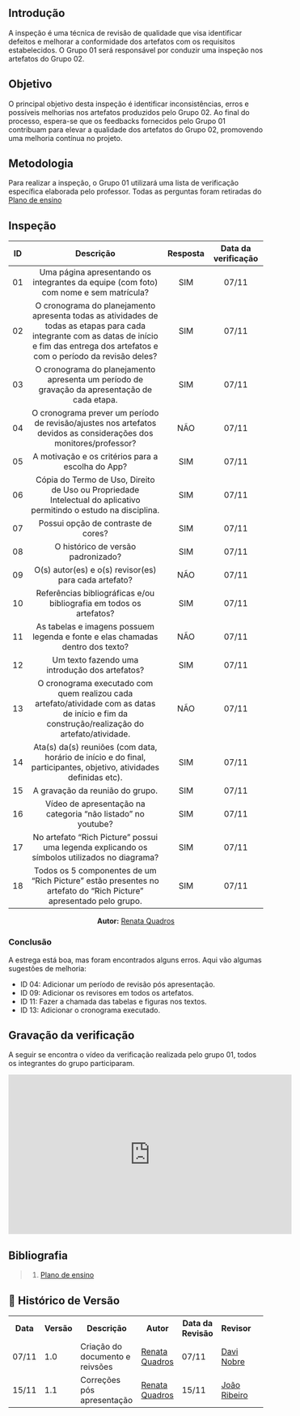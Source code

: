 ## Introdução 
A inspeção é uma técnica de revisão de qualidade que visa identificar defeitos e melhorar a conformidade dos artefatos com os requisitos estabelecidos. O Grupo 01 será responsável por conduzir uma inspeção nos artefatos do Grupo 02. 

## Objetivo
O principal objetivo desta inspeção é identificar inconsistências, erros e possíveis melhorias nos artefatos produzidos pelo Grupo 02. Ao final do processo, espera-se que os feedbacks fornecidos pelo Grupo 01 contribuam para elevar a qualidade dos artefatos do Grupo 02, promovendo uma melhoria contínua no projeto.

## Metodologia
Para realizar a inspeção, o Grupo 01 utilizará uma lista de verificação específica elaborada pelo professor. Todas as perguntas foram retiradas do  [Plano de ensino](https://aprender3.unb.br/pluginfile.php/2972367/mod_resource/content/52/Plano_de_Ensino%20RE%20022024%20Turma%2002%20v1.pdf)

## Inspeção

| ID | Descrição | Resposta | Data da verificação |
| :------: | :-------------: | :---------------: | :--------------: |
| 01 | Uma página apresentando os integrantes da equipe (com foto) com nome e sem matrícula? | SIM | 07/11 |
| 02 | O cronograma do planejamento apresenta todas as atividades de todas as etapas para cada integrante com as datas de início e fim das entrega dos artefatos e com o período da revisão deles? | SIM |07/11 |
| 03 | O cronograma do planejamento apresenta um período de gravação da apresentação de cada etapa. | SIM |07/11 |
| 04 | O cronograma prever um período de revisão/ajustes nos artefatos devidos as considerações dos monitores/professor? | NÃO |07/11 |
| 05 | A motivação e os critérios para a escolha do App? | SIM |07/11 |
| 06 | Cópia do Termo de Uso, Direito de Uso ou Propriedade Intelectual do aplicativo permitindo o estudo na disciplina. | SIM |07/11 |
| 07 | Possui opção de contraste de cores? | SIM |07/11 |
| 08 | O histórico de versão padronizado? | SIM |07/11 |
| 09 | O(s) autor(es) e o(s) revisor(es) para cada artefato? | NÃO |07/11 |
| 10 | Referências bibliográficas e/ou bibliografia em todos os artefatos? | SIM |07/11 |
| 11 | As tabelas e imagens possuem legenda e fonte e elas chamadas dentro dos texto? | NÃO |07/11 |
| 12 | Um texto fazendo uma introdução dos artefatos? | SIM |07/11 |
| 13 | O cronograma executado com quem realizou cada artefato/atividade com as datas de início e fim da construção/realização do artefato/atividade. | NÃO |07/11 |
| 14 | Ata(s) da(s) reuniões (com data, horário de início e do final, participantes, objetivo, atividades definidas etc). | SIM | 07/11 |
| 15 | A gravação da reunião do grupo. | SIM | 07/11 |
| 16 | Vídeo de apresentação na categoria “não listado” no youtube? | SIM |07/11 |
| 17 | No artefato “Rich Picture” possui uma legenda explicando os símbolos utilizados no diagrama? | SIM |07/11 |
| 18 | Todos os 5 componentes de um “Rich Picture” estão presentes no artefato do “Rich Picture” apresentado pelo grupo. | SIM |07/11 |

<p align="center"><b>Autor:</b> <a href="https://github.com/Renatinha28">Renata Quadros</a></p> 

### Conclusão
A estrega está boa, mas foram encontrados alguns erros. Aqui vão algumas sugestões de melhoria:

- ID 04: Adicionar um período de revisão pós apresentação.
- ID 09: Adicionar os revisores em todos os artefatos.
- ID 11: Fazer a chamada das tabelas e figuras nos textos.
- ID 13: Adicionar o cronograma executado.

## Gravação da verificação
A seguir se encontra o vídeo da verificação realizada pelo grupo 01, todos os integrantes do grupo participaram.

<iframe width="560" height="315" src="https://www.youtube.com/embed/WqJllyL1EPY" frameborder="0" allow="accelerometer; autoplay; encrypted-media; gyroscope; picture-in-picture" allowfullscreen></iframe>

## Bibliografia
 > 1. [Plano de ensino](https://aprender3.unb.br/pluginfile.php/2972367/mod_resource/content/52/Plano_de_Ensino%20RE%20022024%20Turma%2002%20v1.pdf)

## :round_pushpin: Histórico de Versão 

<div align="center">
    <table>
        <tr>
            <th>Data</th>
            <th>Versão</th>
            <th>Descrição</th>
            <th>Autor</th>
            <th>Data da Revisão</th>
            <th>Revisor</th>
        </tr>
        <tr>
            <td>07/11</td>
            <td>1.0</td>
            <td>Criação do documento e reivsões</td>
            <td><a href="https://github.com/Renatinha28">Renata Quadros</a> </td>
            <td>07/11</td>
            <td><a href="https://github.com/Jagaima">Davi Nobre</a></td>
        </tr>
        <tr>
            <td>15/11</td>
            <td>1.1</td>
            <td>Correções pós apresentação</td>
            <td><a href="https://github.com/Renatinha28">Renata Quadros</a></td>
            <td>15/11</td>
            <td><a href="https://github.com/Renatinha28">João Ribeiro</a></td>
            <td><a href=""></a></td>
        </tr>
    </table>
</div>